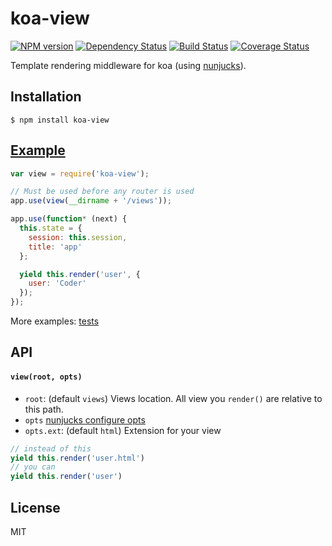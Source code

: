 # koa-view

[![NPM version](https://img.shields.io/npm/v/koa-view.svg)](https://www.npmjs.com/package/koa-view)
[![Dependency Status](https://david-dm.org/d-band/koa-view.svg)](https://david-dm.org/d-band/koa-view)
[![Build Status](https://travis-ci.org/d-band/koa-view.svg?branch=master)](https://travis-ci.org/d-band/koa-view)
[![Coverage Status](https://coveralls.io/repos/github/d-band/koa-view/badge.svg?branch=master)](https://coveralls.io/github/d-band/koa-view?branch=master)

Template rendering middleware for koa (using [nunjucks](https://github.com/mozilla/nunjucks)).

## Installation

```
$ npm install koa-view
```

## [Example](./examples/simple)

```js
var view = require('koa-view');

// Must be used before any router is used
app.use(view(__dirname + '/views'));

app.use(function* (next) {
  this.state = {
    session: this.session,
    title: 'app'
  };

  yield this.render('user', {
    user: 'Coder'
  });
});
```

More examples: [tests](./test/index.js)

## API

#### `view(root, opts)`

* `root`: (default `views`) Views location. All view you `render()` are relative to this path.
* `opts` [nunjucks configure opts](http://mozilla.github.io/nunjucks/api.html#configure)
* `opts.ext`: (default `html`) Extension for your view

```js
// instead of this
yield this.render('user.html')
// you can
yield this.render('user')
```

## License

MIT
